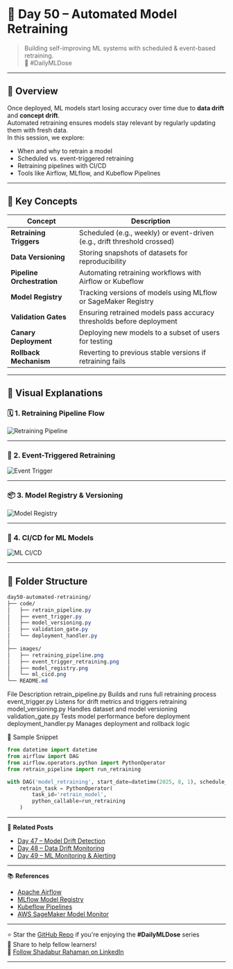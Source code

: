 # 🔄 Day 50 – Automated Model Retraining  
> Building self-improving ML systems with scheduled & event-based retraining.  
📅 #DailyMLDose

---

## 📌 Overview

Once deployed, ML models start losing accuracy over time due to **data drift** and **concept drift**.  
Automated retraining ensures models stay relevant by regularly updating them with fresh data.  
In this session, we explore:
- When and why to retrain a model
- Scheduled vs. event-triggered retraining
- Retraining pipelines with CI/CD
- Tools like Airflow, MLflow, and Kubeflow Pipelines

---

## 🎯 Key Concepts

| Concept                         | Description |
|---------------------------------|-------------|
| **Retraining Triggers**         | Scheduled (e.g., weekly) or event-driven (e.g., drift threshold crossed) |
| **Data Versioning**             | Storing snapshots of datasets for reproducibility |
| **Pipeline Orchestration**      | Automating retraining workflows with Airflow or Kubeflow |
| **Model Registry**              | Tracking versions of models using MLflow or SageMaker Registry |
| **Validation Gates**            | Ensuring retrained models pass accuracy thresholds before deployment |
| **Canary Deployment**           | Deploying new models to a subset of users for testing |
| **Rollback Mechanism**          | Reverting to previous stable versions if retraining fails |

---

## 🧠 Visual Explanations

### 🗓️ 1. Retraining Pipeline Flow  
![Retraining Pipeline](../assets/day50/retraining_pipeline.png)

---

### 🔔 2. Event-Triggered Retraining  
![Event Trigger](../assets/day50/event_trigger_retraining.png)

---

### 📦 3. Model Registry & Versioning  
![Model Registry](../assets/day50/model_registry.png)

---

### 🚀 4. CI/CD for ML Models  
![ML CI/CD](../assets/day50/ml_cicd.png)

---

## 📁 Folder Structure
```css
day50-automated-retraining/
├── code/
│   ├── retrain_pipeline.py
│   ├── event_trigger.py
│   ├── model_versioning.py
│   ├── validation_gate.py
│   └── deployment_handler.py
│
├── images/
│   ├── retraining_pipeline.png
│   ├── event_trigger_retraining.png
│   ├── model_registry.png
│   └── ml_cicd.png
└── README.md
```
File Description
retrain_pipeline.py Builds and runs full retraining process
event_trigger.py Listens for drift metrics and triggers retraining
model_versioning.py Handles dataset and model versioning
validation_gate.py Tests model performance before deployment
deployment_handler.py Manages deployment and rollback logic

🧪 Sample Snippet

```python
from datetime import datetime
from airflow import DAG
from airflow.operators.python import PythonOperator
from retrain_pipeline import run_retraining

with DAG('model_retraining', start_date=datetime(2025, 8, 1), schedule_interval='@weekly') as dag:
    retrain_task = PythonOperator(
        task_id='retrain_model',
        python_callable=run_retraining
    )
```
---

🔗 **Related Posts**
- [Day 47 – Model Drift Detection](https://github.com/Shadabur-Rahaman/Daily-ML-Dose/tree/main/day47-model-drift-detection)
- [Day 48 – Data Drift Monitoring](https://github.com/Shadabur-Rahaman/Daily-ML-Dose/tree/main/day48-data-drift-monitoring)
- [Day 49 – ML Monitoring & Alerting](https://github.com/Shadabur-Rahaman/Daily-ML-Dose/tree/main/day49-ml-monitoring-alerting)

---

📚 **References**
- [Apache Airflow](https://airflow.apache.org/)
- [MLflow Model Registry](https://mlflow.org/docs/latest/model-registry.html)
- [Kubeflow Pipelines](https://www.kubeflow.org/docs/components/pipelines/)
- [AWS SageMaker Model Monitor](https://docs.aws.amazon.com/sagemaker/latest/dg/model-monitor.html)

---

⭐ Star the [GitHub Repo](https://github.com/Shadabur-Rahaman/Daily-ML-Dose) if you're enjoying the **#DailyMLDose** series  
🔁 Share to help fellow learners!  
🔗 [Follow Shadabur Rahaman on LinkedIn](https://www.linkedin.com/in/shadabur-rahaman-1b5703249)

---
